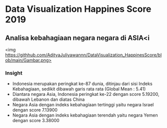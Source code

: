 # Data Visualization Happines Score 2019

## Analisa kebahagiaan negara negara di ASIA<i
<img https://githhub.com/AdityaJuliyawannn/DataVisualization_HappinesScore/blob/main/Gambar.png>

### Insight
- Indonesia merupakan peringkat ke-87 dunia, ditinjau dari sisi Indeks Kebahagiaan, sedikit dibawah garis rata rata (Global Mean : 5.41)
- Diantara negara Asia, Indonesia peringkat ke-22 dengan score 5.19200, dibawah Lebanon dan diatas China
- Negara Asia dengan indeks kebahagiaan tertinggi yaitu negara Israel dengan score 7.13900
- Negara Asia dengan indeks kebahagiaan terendah yaitu negara Yemen dengan score 3.38000
